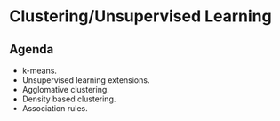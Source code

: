 # Clustering/Unsupervised Learning

## Agenda
- k-means. 
- Unsupervised learning extensions.  
- Agglomative clustering.  
- Density based clustering.  
- Association rules.  

